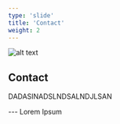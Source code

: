 ```yaml
---
type: 'slide'
title: 'Contact'
weight: 2
---
```

![alt text](/medias/kirby.png)
## Contact

DADASINADSLNDSALNDJLSAN

--- Lorem Ipsum
